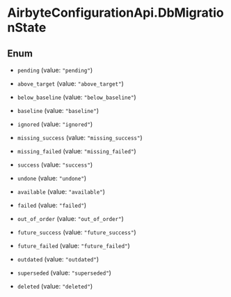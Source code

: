 # AirbyteConfigurationApi.DbMigrationState

## Enum


* `pending` (value: `"pending"`)

* `above_target` (value: `"above_target"`)

* `below_baseline` (value: `"below_baseline"`)

* `baseline` (value: `"baseline"`)

* `ignored` (value: `"ignored"`)

* `missing_success` (value: `"missing_success"`)

* `missing_failed` (value: `"missing_failed"`)

* `success` (value: `"success"`)

* `undone` (value: `"undone"`)

* `available` (value: `"available"`)

* `failed` (value: `"failed"`)

* `out_of_order` (value: `"out_of_order"`)

* `future_success` (value: `"future_success"`)

* `future_failed` (value: `"future_failed"`)

* `outdated` (value: `"outdated"`)

* `superseded` (value: `"superseded"`)

* `deleted` (value: `"deleted"`)


